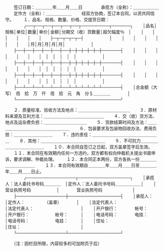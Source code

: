 
 



　　签订日期：＿＿＿＿年＿＿月＿＿日　　
　　承揽方（全称）：＿＿＿＿＿＿
　　定作方（全称）：＿＿＿＿＿＿
　　经双方协商，签订本合同，以资共同信守。
　　１．品名、规格、数量、价格、交提货日期：
　　
　　┌──┬──┬──┬──┬──┬──┬─────────┬──────┐
　　│品名│规格│单位│数量│单价│金额│分期交（收）货数量│超欠幅度％　│
　　│　　│　　│　　│　　│　　│　　├─┬─┬─┬─┬─┤　　　　　　│
　　│　　│　　│　　│　　│　　│　　│月│月│月│月│月│　　　　　　│
　　├──┼──┼──┼──┼──┼──┼─┼─┼─┼─┼─┼──────┤
　　│　　│　　│　　│　　│　　│　　│　│　│　│　│　│　　　　　　│
　　├──┼──┼──┼──┼──┼──┼─┼─┼─┼─┼─┼──────┤
　　│　　│　　│　　│　　│　　│　　│　│　│　│　│　│　　　　　　│
　　├──┼──┼──┼──┼──┼──┼─┼─┼─┼─┼─┼──────┤
　　│　　│　　│　　│　　│　　│　　│　│　│　│　│　│　　　　　　│
　　├──┴──┴──┴──┴──┴──┴─┴─┴─┴─┴─┴──────┤
　　│总金额（大写）　佰　拾　万　仟　佰　拾　元　角　分＄＿＿＿＿　　　　│
　　└──────────────────────────────────┘
　　

　　２．质量标准、验收方法及地点：＿＿＿＿＿＿＿＿＿＿＿＿
　　３．原材料来源及互利方法：＿＿＿＿＿＿＿＿＿＿＿＿＿＿
　　４．交（收）货方法、地点及运杂费负担：＿＿＿＿＿＿＿＿＿＿
　　５．货款结算时间及方法：＿＿＿＿＿＿＿＿＿＿＿＿＿＿＿＿＿
　　６．包装要求及包装物回收办法、费用负担：＿＿＿＿＿＿＿＿＿
　　７．违约责任：＿＿＿＿＿＿＿＿＿＿＿＿＿＿＿＿
　　８．其他：＿＿＿＿＿＿＿＿＿＿＿＿＿＿＿
　　９．不可抗力＿＿＿＿＿＿＿＿＿＿＿＿＿
　　１０．本合同自签订之日起，双方盖章签字后生效。
　　１１．本合同在有效期内任何一方违约，双方都有权向仲裁机关提出书面申诉，要求调解、仲裁处理。
　　１２．本合同正本两份，双方各执一份＿＿＿＿＿＿＿＿＿＿＿
　　１３．本合同有效期自＿＿＿＿年＿＿月＿＿日至＿＿＿＿年＿＿月＿＿日止。
　　
　　┌────────────────┬─────────────────┐
　　│承揽人：法人委托书号码＿＿＿＿　│定作人：法人委托书号码＿＿＿＿＿＿│
　　│　　　　营业执照号码　　　　　　│　　　　营业执照号码　　　　　　　│
　　├────────────────┼─────────────────┤
　　│承揽人：　　　　　　　　　　　　│定作人：　　　　　（盖章）　　　　│
　　│法定代表人：　　　　　　　　　　│法定代表人：　　　　　　　　　　　│
　　│开户银行：　　　　帐号：　　　　│开户银行：　　　　　　帐号：　　　│
　　│电话号码：　　　　电挂：　　　　│电话号码：　　　　　　电挂：　　　│
　　│住址：　　　　　　　　　　　　　│住址：　　　　　　　　　　　　　　│
　　└────────────────┴─────────────────┘
　　

　　（注：因栏目所限，内容较多的可加附页于后）
 


 

 
 
 
 
 
  


  
 

  


  


  
 
 
 
 

